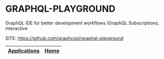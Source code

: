 # GRAPHQL-PLAYGROUND
 
 GraphQL IDE for better development workflows (GraphQL Subscriptions, interactive
 
 SITE: https://github.com/graphcool/graphql-playground

 | [Applications](https://portable-linux-apps.github.io/apps.html) | [Home](https://portable-linux-apps.github.io)
 | --- | --- |
